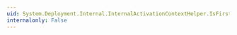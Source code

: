 ```yaml
---
uid: System.Deployment.Internal.InternalActivationContextHelper.IsFirstRun(System.ActivationContext)
internalonly: False
---
```


